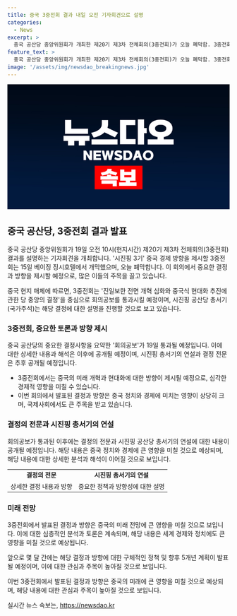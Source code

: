 ```yaml
---
title: 중국 3중전회 결과 내일 오전 기자회견으로 설명
categories:
  - News
excerpt: >
  중국 공산당 중앙위원회가 개최한 제20기 제3차 전체회의(3중전회)가 오늘 폐막함. 3중전회에서는 진일보한 전면 개혁 심화와 중국식 현대화 추진에 관한 당 중앙의 결정과 주요 결정 사항을 담은 회의공보를 통과시키고, 시진핑 총서기는 이에 대한 연설을 진행함. 이에 대한 상세한 내용은 나중에 공개될 예정이지만, 3중전회가 중국의 경제 방향을 제시하는 중요한 자리였고, 향후 몇 달 내에 구체적인 정책과 향후 5개년 계획이 발표될 것으로 전망됨. (150자)
feature_text: >
  중국 공산당 중앙위원회가 개최한 제20기 제3차 전체회의(3중전회)가 오늘 폐막함. 3중전회에서는 진일보한 전면 개혁 심화와 중국식 현대화 추진에 관한 당 중앙의 결정과 주요 결정 사항을 담은 회의공보를 통과시키고, 시진핑 총서기는 이에 대한 연설을 진행함. 이에 대한 상세한 내용은 나중에 공개될 예정이지만, 3중전회가 중국의 경제 방향을 제시하는 중요한 자리였고, 향후 몇 달 내에 구체적인 정책과 향후 5개년 계획이 발표될 것으로 전망됨. (150자)
image: '/assets/img/newsdao_breakingnews.jpg'
---
```


<p><img src="/assets/img/newsdao_breakingnews.jpg" alt="implanttips 속보" /></p>

<h2 data-ke-size="size26">중국 공산당, 3중전회 결과 발표</h2>

<p>중국 공산당 중앙위원회가 19일 오전 10시(현지시간) 제20기 제3차 전체회의(3중전회) 결과를 설명하는 기자회견을 개최합니다. '시진핑 3기' 중국 경제 방향을 제시할 3중전회는 15일 베이징 징시호텔에서 개막했으며, 오늘 폐막합니다. 이 회의에서 중요한 결정과 방향을 제시할 예정으로, 많은 이들의 주목을 끌고 있습니다.</p>

<p data-ke-size="size16">중국 현지 매체에 따르면, 3중전회는 '진일보한 전면 개혁 심화와 중국식 현대화 추진에 관한 당 중앙의 결정'을 중심으로 회의공보를 통과시킬 예정이며, 시진핑 공산당 총서기(국가주석)는 해당 결정에 대한 설명을 진행할 것으로 보고 있습니다.</p>

<h3 data-ke-size="size24">3중전회, 중요한 토론과 방향 제시</h3>

<p>중국 공산당의 중요한 결정사항을 요약한 '회의공보'가 19일 통과될 예정입니다. 이에 대한 상세한 내용과 해석은 이후에 공개될 예정이며, 시진핑 총서기의 연설과 결정 전문은 추후 공개될 예정입니다.</p>

<ul>
  <li>3중전회에서는 중국의 미래 개혁과 현대화에 대한 방향이 제시될 예정으로, 심각한 경제적 영향을 미칠 수 있습니다.</li>
  <li>이번 회의에서 발표된 결정과 방향은 중국 정치와 경제에 미치는 영향이 상당히 크며, 국제사회에서도 큰 주목을 받고 있습니다.</li>
</ul>

<h3 data-ke-size="size24">결정의 전문과 시진핑 총서기의 연설</h3>

<p>회의공보가 통과된 이후에는 결정의 전문과 시진핑 공산당 총서기의 연설에 대한 내용이 공개될 예정입니다. 해당 내용은 중국 정치와 경제에 큰 영향을 미칠 것으로 예상되며, 해당 내용에 대한 상세한 분석과 해석이 이어질 것으로 보입니다.</p>

<table>
  <tr>
    <td style="text-align: center; height: 17px;"><b>결정의 전문</b></td>
    <td style="text-align: center; height: 17px;"><b>시진핑 총서기의 연설</b></td>
  </tr>
  <tr>
    <td style="text-align: center;">상세한 결정 내용과 방향</td>
    <td style="text-align: center;">중요한 정책과 방향성에 대한 설명</td>
  </tr>
</table>

<h3 data-ke-size="size24">미래 전망</h3>

<p>3중전회에서 발표된 결정과 방향은 중국의 미래 전망에 큰 영향을 미칠 것으로 보입니다. 이에 대한 심층적인 분석과 토론은 계속되며, 해당 내용은 세계 경제와 정치에도 큰 영향을 미칠 것으로 예상됩니다.</p>

<p data-ke-size="size16">앞으로 몇 달 간에는 해당 결정과 방향에 대한 구체적인 정책 및 향후 5개년 계획이 발표될 예정이며, 이에 대한 관심과 주목이 높아질 것으로 보입니다.</p>

<p>이번 3중전회에서 발표된 결정과 방향은 중국의 미래에 큰 영향을 미칠 것으로 예상되며, 해당 내용에 대한 관심과 주목이 높아질 것으로 보입니다.</p>
실시간 뉴스 속보는, <a href="https://newsdao.kr" rel="dofollow">https://newsdao.kr</a>


